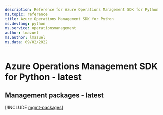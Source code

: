 ```yaml
---
description: Reference for Azure Operations Management SDK for Python
ms.topic: reference
title: Azure Operations Management SDK for Python
ms.devlang: python
ms.service: operationsmanagement
author: lmazuel
ms.author: lmazuel
ms.data: 09/02/2022
---
```

# Azure Operations Management SDK for Python - latest

## Management packages - latest
[!INCLUDE [mgmt-packages](operations-management-mgmt-index.md)]
